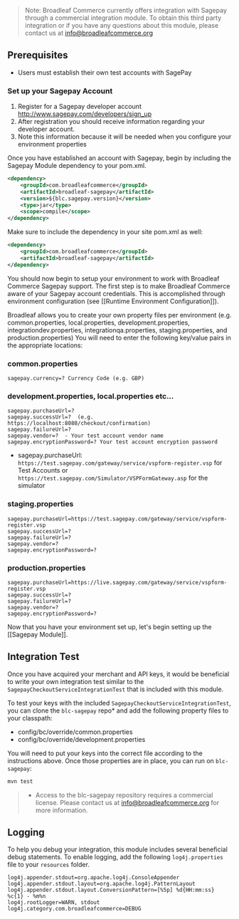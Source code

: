 > Note: Broadleaf Commerce currently offers integration with Sagepay through a commercial integration module. To obtain this third party integration or if you have any questions about this module, please contact us at info@broadleafcommerce.org

## Prerequisites

- Users must establish their own test accounts with SagePay

### Set up your Sagepay Account
1. Register for a Sagepay developer account http://www.sagepay.com/developers/sign_up
2. After registration you should receive information regarding your developer account.
3. Note this information because it will be needed when you configure your environment properties

Once you have established an account with Sagepay, begin by including the Sagepay Module dependency to your pom.xml.

```xml
<dependency>
    <groupId>com.broadleafcommerce</groupId>
    <artifactId>broadleaf-sagepay</artifactId>
    <version>${blc.sagepay.version}</version>
    <type>jar</type>
    <scope>compile</scope>
</dependency>
```
Make sure to include the dependency in your site pom.xml as well:

```xml
<dependency>
    <groupId>com.broadleafcommerce</groupId>
    <artifactId>broadleaf-sagepay</artifactId>
</dependency>
```
You should now begin to setup your environment to work with Broadleaf Commerce Sagepay support. 
The first step is to make Broadleaf Commerce aware of your Sagepay account credentials. 
This is accomplished through environment configuration (see [[Runtime Environment Configuration]]).

Broadleaf allows you to create your own property files per environment (e.g. common.properties, local.properties, development.properties, integrationdev.properties, integrationqa.properties, staging.properties, and production.properties) You will need to enter the following key/value pairs in the appropriate locations:

### common.properties
    sagepay.currency=? Currency Code (e.g. GBP)

### development.properties, local.properties etc...
    sagepay.purchaseUrl=? 
    sagepay.successUrl=?  (e.g. https://localhost:8080/checkout/confirmation)
    sagepay.failureUrl=?
    sagepay.vendor=?  - Your test account vendor name
    sagepay.encryptionPassword=? Your test account encryption password

- sagepay.purchaseUrl: `https://test.sagepay.com/gateway/service/vspform-register.vsp` for Test Accounts or `https://test.sagepay.com/Simulator/VSPFormGateway.asp` for the simulator

### staging.properties
    sagepay.purchaseUrl=https://test.sagepay.com/gateway/service/vspform-register.vsp
    sagepay.successUrl=?
    sagepay.failureUrl=?
    sagepay.vendor=?
    sagepay.encryptionPassword=?

### production.properties
    sagepay.purchaseUrl=https://live.sagepay.com/gateway/service/vspform-register.vsp
    sagepay.successUrl=?
    sagepay.failureUrl=?
    sagepay.vendor=?
    sagepay.encryptionPassword=?

Now that you have your environment set up, let's begin setting up the [[Sagepay Module]].

## Integration Test
Once you have acquired your merchant and API keys, it would be beneficial to write your own integration test similar to the `SagepayCheckoutServiceIntegrationTest` that is included with this module.

To test your keys with the included `SagepayCheckoutServiceIntegrationTest`, you can clone the `blc-sagepay` repo* and add the following property files to your classpath:
- config/bc/override/common.properties
- config/bc/override/development.properties

You will need to put your keys into the correct file according to the instructions above.
Once those properties are in place, you can run on `blc-sagepay`:

```java
mvn test
```

> * Access to the blc-sagepay repository requires a commercial license. Please contact us at info@broadleafcommerce.org for more information.

## Logging
To help you debug your integration, this module includes several beneficial debug statements.
To enable logging, add the following `log4j.properties` file to your `resources` folder.

    log4j.appender.stdout=org.apache.log4j.ConsoleAppender
    log4j.appender.stdout.layout=org.apache.log4j.PatternLayout
    log4j.appender.stdout.layout.ConversionPattern=[%5p] %d{HH:mm:ss} %c{1} - %m%n
    log4j.rootLogger=WARN, stdout
    log4j.category.com.broadleafcommerce=DEBUG